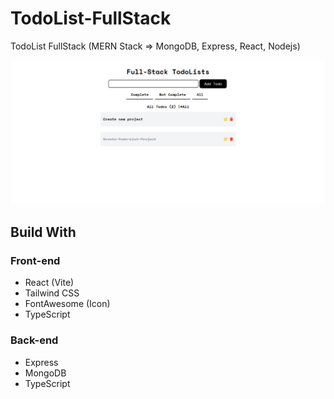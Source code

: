 # TodoList-FullStack
TodoList FullStack (MERN Stack => MongoDB, Express, React, Nodejs)

![todoList-screenshot](https://github.com/aomsk/todolist-fullStack/blob/main/frontend/src/assets/screenshot/todoList-screenshot.png?raw=true)

## Build With
### Front-end
- React (Vite)
- Tailwind CSS
- FontAwesome (Icon)
- TypeScript
  
### Back-end
* Express
* MongoDB
* TypeScript
